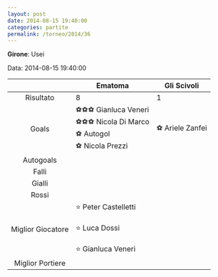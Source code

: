 ```yaml
---
layout: post
date: 2014-08-15 19:40:00
categories: partite
permalink: /torneo/2014/36
---
```

**Girone**: Usei

Data: 2014-08-15 19:40:00

| | Ematoma | Gli Scivoli |
|:-----:|-----|-----|
Risultato|8|1
Goals|⚽⚽⚽ Gianluca Veneri<br/>⚽⚽⚽ Nicola Di Marco<br/>⚽   Autogol<br/>⚽ Nicola Prezzi|⚽ Ariele Zanfei<br/>
Autogoals||
Falli||
Gialli||
Rossi||
Miglior Giocatore|⭐ Peter Castelletti<br/><br/>⭐ Luca Dossi<br/><br/>⭐ Gianluca Veneri<br/>|
Miglior Portiere||